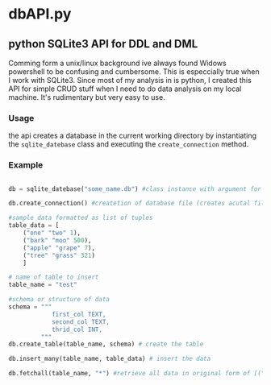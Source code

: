 # dbAPI.py 

## python SQLite3 API for DDL and DML

Comming form a unix/linux background ive always found Widows powershell to be confusing and cumbersome.
This is especcially true when I work with SQLite3.
Since most of my analysis in is python, I created this API for simple CRUD stuff when I need to do data analysis on my local machine.
It's rudimentary but very easy to use. 


### Usage

the api creates a database in the current working directory by instantiating the `sqlite_datebase` class and executing the `create_connection` method.

### Example

```python

db = sqlite_datebase("some_name.db") #class instance with argument for db name

db.create_connection() #createtion of database file (creates acutal file in current dir)

#sample data formatted as list of tuples
table_data = [
    ("one" "two" 1),
    ("bark" "moo" 500),
    ("apple" "grape" 7),
    ("tree" "grass" 321)
    ]

# name of table to insert
table_name = "test"

#schema or structure of data
schema = """
            first_col TEXT,
            second_col TEXT,
            thrid_col INT,
         """
db.create_table(table_name, schema) # create the table 

db.insert_many(table_name, table_data) # insert the data

db.fetchall(table_name, "*") #retrieve all data in original form of [("one", "two"... ),(...)...]

```